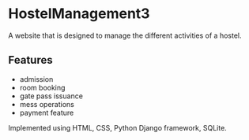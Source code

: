 # HostelManagement3

A website that is designed to manage the different activities of a hostel.

## Features
- admission
- room booking
- gate pass issuance
- mess operations
- payment feature

Implemented using HTML, CSS, Python Django framework, SQLite.
